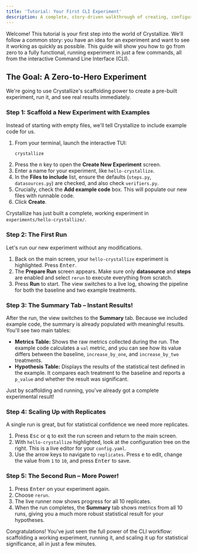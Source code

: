 ```yaml
---
title: 'Tutorial: Your First CLI Experiment'
description: A complete, story-driven walkthrough of creating, configuring, and running an experiment from the command line.
---
```


Welcome! This tutorial is your first step into the world of Crystallize. We'll follow a common story: you have an idea for an experiment and want to see it working as quickly as possible. This guide will show you how to go from zero to a fully functional, running experiment in just a few commands, all from the interactive Command Line Interface (CLI).

## The Goal: A Zero-to-Hero Experiment

We're going to use Crystallize's scaffolding power to create a pre-built experiment, run it, and see real results immediately.

### Step 1: Scaffold a New Experiment with Examples

Instead of starting with empty files, we'll tell Crystallize to include example code for us.

1. From your terminal, launch the interactive TUI:
   ```bash
   crystallize
   ```
2. Press the <kbd>n</kbd> key to open the **Create New Experiment** screen.
3. Enter a name for your experiment, like `hello-crystallize`.
4. In the **Files to include** list, ensure the defaults (`steps.py`, `datasources.py`) are checked, and also check `verifiers.py`.
5. Crucially, check the **Add example code** box. This will populate our new files with runnable code.
6. Click **Create**.

Crystallize has just built a complete, working experiment in `experiments/hello-crystallize/`.

### Step 2: The First Run

Let's run our new experiment without any modifications.

1. Back on the main screen, your `hello-crystallize` experiment is highlighted. Press <kbd>Enter</kbd>.
2. The **Prepare Run** screen appears. Make sure only **datasource** and **steps** are enabled and select `rerun` to execute everything from scratch.
3. Press **Run** to start. The view switches to a live log, showing the pipeline for both the baseline and two example treatments.

### Step 3: The Summary Tab – Instant Results!

After the run, the view switches to the **Summary** tab. Because we included example code, the summary is already populated with meaningful results. You'll see two main tables:

- **Metrics Table:** Shows the raw metrics collected during the run. The example code calculates a `val` metric, and you can see how its value differs between the baseline, `increase_by_one`, and `increase_by_two` treatments.
- **Hypothesis Table:** Displays the results of the statistical test defined in the example. It compares each treatment to the baseline and reports a `p_value` and whether the result was significant.

Just by scaffolding and running, you've already got a complete experimental result!

### Step 4: Scaling Up with Replicates

A single run is great, but for statistical confidence we need more replicates.

1. Press <kbd>Esc</kbd> or <kbd>q</kbd> to exit the run screen and return to the main screen.
2. With `hello-crystallize` highlighted, look at the configuration tree on the right. This is a live editor for your `config.yaml`.
3. Use the arrow keys to navigate to `replicates`. Press <kbd>e</kbd> to edit, change the value from `1` to `10`, and press <kbd>Enter</kbd> to save.

### Step 5: The Second Run – More Power!

1. Press <kbd>Enter</kbd> on your experiment again.
2. Choose `rerun`.
3. The live runner now shows progress for all 10 replicates.
4. When the run completes, the **Summary** tab shows metrics from all 10 runs, giving you a much more robust statistical result for your hypotheses.

Congratulations! You've just seen the full power of the CLI workflow: scaffolding a working experiment, running it, and scaling it up for statistical significance, all in just a few minutes.
